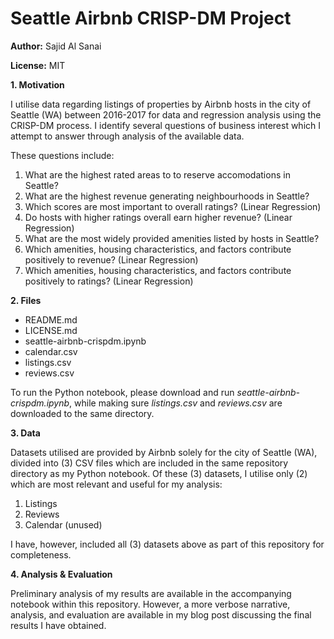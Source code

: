 # Seattle Airbnb CRISP-DM Project

**Author:** Sajid Al Sanai

**License:** MIT

**1. Motivation**

I utilise data regarding listings of properties by Airbnb hosts in the city of Seattle (WA) between 2016-2017 for data and regression analysis using the CRISP-DM process. I identify several questions of business interest which I attempt to answer through analysis of the available data.

These questions include:
1. What are the highest rated areas to to reserve accomodations in Seattle?
2. What are the highest revenue generating neighbourhoods in Seattle?
3. Which scores are most important to overall ratings? (Linear Regression)
4. Do hosts with higher ratings overall earn higher revenue? (Linear Regression)
5. What are the most widely provided amenities listed by hosts in Seattle?
6. Which amenities, housing characteristics, and factors contribute positively to revenue? (Linear Regression)
7. Which amenities, housing characteristics, and factors contribute positively to ratings? (Linear Regression)

**2. Files**
- README.md
- LICENSE.md
- seattle-airbnb-crispdm.ipynb
- calendar.csv
- listings.csv
- reviews.csv

To run the Python notebook, please download and run *seattle-airbnb-crispdm.ipynb*, while making sure *listings.csv* and *reviews.csv* are downloaded to the same directory. 

**3. Data**

Datasets utilised are provided by Airbnb solely for the city of Seattle (WA), divided into (3) CSV files which are included in the same repository directory as my Python notebook. Of these (3) datasets, I utilise only (2) which are most relevant and useful for my analysis:
1. Listings
2. Reviews
3. Calendar (unused)

I have, however, included all (3) datasets above as part of this repository for completeness.

**4. Analysis & Evaluation**

Preliminary analysis of my results are available in the accompanying notebook within this repository. However, a more verbose narrative, analysis, and evaluation are available in my blog post discussing the final results I have obtained.

